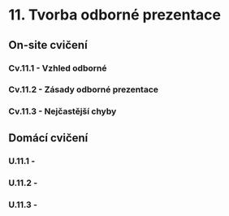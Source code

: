 # 11. Tvorba odborné prezentace

## On-site cvičení

### Cv.11.1 - Vzhled odborné 

### Cv.11.2 - Zásady odborné prezentace

### Cv.11.3 - Nejčastější chyby

## Domácí cvičení

### U.11.1 - 

### U.11.2 - 

### U.11.3 -
